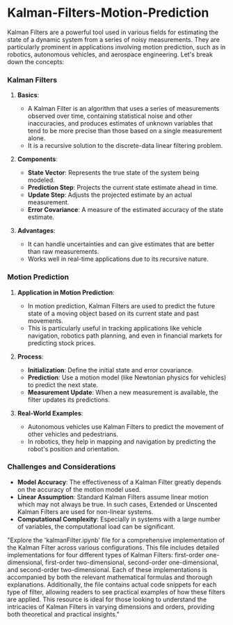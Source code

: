 # Kalman-Filters-Motion-Prediction

Kalman Filters are a powerful tool used in various fields for estimating the state of a dynamic system from a series of noisy measurements. They are particularly prominent in applications involving motion prediction, such as in robotics, autonomous vehicles, and aerospace engineering. Let's break down the concepts:

### Kalman Filters

1. **Basics**: 
   - A Kalman Filter is an algorithm that uses a series of measurements observed over time, containing statistical noise and other inaccuracies, and produces estimates of unknown variables that tend to be more precise than those based on a single measurement alone.
   - It is a recursive solution to the discrete-data linear filtering problem.

2. **Components**:
   - **State Vector**: Represents the true state of the system being modeled.
   - **Prediction Step**: Projects the current state estimate ahead in time.
   - **Update Step**: Adjusts the projected estimate by an actual measurement.
   - **Error Covariance**: A measure of the estimated accuracy of the state estimate.

3. **Advantages**:
   - It can handle uncertainties and can give estimates that are better than raw measurements.
   - Works well in real-time applications due to its recursive nature.

### Motion Prediction

1. **Application in Motion Prediction**:
   - In motion prediction, Kalman Filters are used to predict the future state of a moving object based on its current state and past movements.
   - This is particularly useful in tracking applications like vehicle navigation, robotics path planning, and even in financial markets for predicting stock prices.

2. **Process**:
   - **Initialization**: Define the initial state and error covariance.
   - **Prediction**: Use a motion model (like Newtonian physics for vehicles) to predict the next state.
   - **Measurement Update**: When a new measurement is available, the filter updates its predictions.

3. **Real-World Examples**:
   - Autonomous vehicles use Kalman Filters to predict the movement of other vehicles and pedestrians.
   - In robotics, they help in mapping and navigation by predicting the robot's position and orientation.

### Challenges and Considerations

- **Model Accuracy**: The effectiveness of a Kalman Filter greatly depends on the accuracy of the motion model used.
- **Linear Assumption**: Standard Kalman Filters assume linear motion which may not always be true. In such cases, Extended or Unscented Kalman Filters are used for non-linear systems.
- **Computational Complexity**: Especially in systems with a large number of variables, the computational load can be significant.
  
"Explore the 'kalmanFilter.ipynb' file for a comprehensive implementation of the Kalman Filter across various configurations. This file includes detailed implementations for four different types of Kalman Filters: first-order one-dimensional, first-order two-dimensional, second-order one-dimensional, and second-order two-dimensional. Each of these implementations is accompanied by both the relevant mathematical formulas and thorough explanations. Additionally, the file contains actual code snippets for each type of filter, allowing readers to see practical examples of how these filters are applied. This resource is ideal for those looking to understand the intricacies of Kalman Filters in varying dimensions and orders, providing both theoretical and practical insights."

